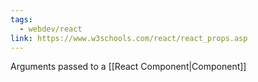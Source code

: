 ```yaml
---
tags:
  - webdev/react
link: https://www.w3schools.com/react/react_props.asp
---
```

Arguments passed to a [[React Component|Component]]
